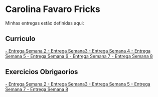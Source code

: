 # Carolina Favaro Fricks
Minhas entregas estão definidas aqui:
## Curriculo

<a href="https://github.com/CFFricks/Carolina_T5_TEMPLATE/blob/main/04_AUT_EST_EX_OBRIGATORIOS/Semana%201/Curriculo.html"> - Entrega Semana 2 </a>
<a href="https://github.com/CFFricks/Carolina_T5_TEMPLATE/tree/main/03_AUT_EST_ENTREGA/Semana%203/Curriculo"> - Entrega Semana3 </a>
<a href="https://github.com/CFFricks/Carolina_T5_TEMPLATE/tree/main/04_AUT_EST_EX_OBRIGATORIOS/Semana%203/Curriculo">  - Entrega Semana 4 </a>
<a href="https://github.com/CFFricks/Carolina_T5_TEMPLATE/tree/main/03_AUT_EST_ENTREGA/Semana%205/Curriculo%20atualizado-semana%205">  - Entrega Semana 5 </a>
<a href="https://github.com/CFFricks/Carolina_T5_TEMPLATE/tree/main/03_AUT_EST_ENTREGA/Semana_6">  - Entrega Semana 6 </a>
<a href="https://github.com/CFFricks/Carolina_T5_TEMPLATE/tree/main/03_AUT_EST_ENTREGA/Semana%207">  - Entrega Semana 7 </a>
<a href="https://github.com/CFFricks/Carolina_T5_TEMPLATE/tree/main/03_AUT_EST_ENTREGA/Semana_8">  - Entrega Semana 8 </a>

## Exercicios Obrigaorios

<a href="https://github.com/CFFricks/Carolina_T5_TEMPLATE/blob/main/04_AUT_EST_EX_OBRIGATORIOS/Semana%201/Curriculo.html"> - Entrega Semana 2 </a>
<a href="https://github.com/CFFricks/Carolina_T5_TEMPLATE/tree/main/04_AUT_EST_EX_OBRIGATORIOS/Semana%203"> - Entrega Semana3 </a>
<a href="https://github.com/CFFricks/Carolina_T5_TEMPLATE/tree/main/04_AUT_EST_EX_OBRIGATORIOS/Semana%205">  - Entrega Semana 5 </a>
<a href="https://github.com/CFFricks/Carolina_T5_TEMPLATE/tree/main/04_AUT_EST_EX_OBRIGATORIOS/Semana%207">  - Entrega Semana 7 </a>
<a href="https://github.com/CFFricks/Carolina_T5_TEMPLATE/tree/main/03_AUT_EST_ENTREGA/Semana_8">  - Entrega Semana 8 </a>

